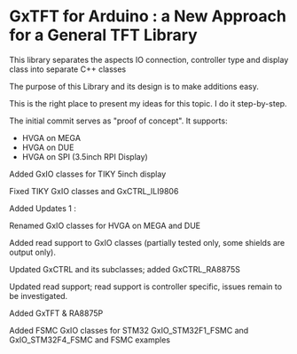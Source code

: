 # GxTFT for Arduino : a New Approach for a General TFT Library

This library separates the aspects IO connection, controller type and display class into separate C++ classes

The purpose of this Library and its design is to make additions easy.

This is the right place to present my ideas for this topic. I do it step-by-step.

The initial commit serves as "proof of concept". It supports:

* HVGA on MEGA
* HVGA on DUE
* HVGA on SPI (3.5inch RPI Display)

Added GxIO classes for TIKY 5inch display

Fixed TIKY GxIO classes and GxCTRL_ILI9806

Added Updates 1 :

Renamed GxIO classes for HVGA on MEGA and DUE

Added read support to GxIO classes (partially tested only, some shields are output only).

Updated GxCTRL and its subclasses; added GxCTRL_RA8875S

Updated read support; read support is controller specific, issues remain to be investigated.

Added GxTFT & RA8875P

Added FSMC GxIO classes for STM32 GxIO_STM32F1_FSMC and GxIO_STM32F4_FSMC and FSMC examples
